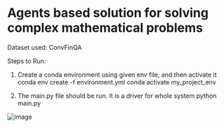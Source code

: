 # Agents based solution for solving complex mathematical problems

Dataset used: ConvFinQA

Steps to Run:

1. Create a conda environment using given env file, and then activate it
conda env create -f environment.yml
conda activate my_project_env

2. The main.py file should be run. It is a driver for whole system
python main.py


![image](https://github.com/user-attachments/assets/406e7be6-9fbd-4c52-aa9c-cf68e0e61552)
